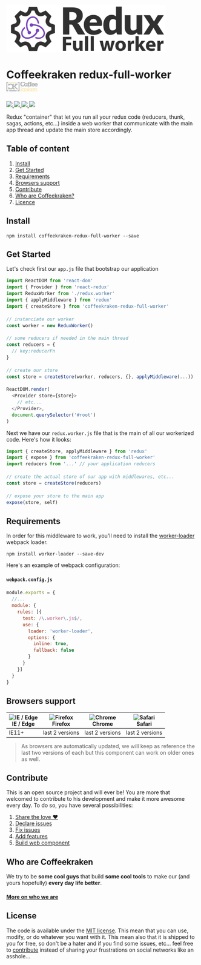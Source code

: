 <img src=".resources/redux-full-worker.jpg" height="125px" />

# Coffeekraken redux-full-worker <img src=".resources/coffeekraken-logo.jpg" height="25px" />

<p>
	<!-- <a href="https://travis-ci.org/coffeekraken/redux-full-worker">
		<img src="https://img.shields.io/travis/coffeekraken/reduxfullb-worker.svg?style=flat-square" />
	</a> -->
	<a href="https://www.npmjs.com/package/coffeekraken-reduxfullb-worker">
		<img src="https://img.shields.io/npm/v/coffeekraken-reduxfullb-worker.svg?style=flat-square" />
	</a>
	<a href="https://github.com/coffeekraken/redux-full-worker/blob/master/LICENSE.txt">
		<img src="https://img.shields.io/npm/l/coffeekraken-reduxfullb-worker.svg?style=flat-square" />
	</a>
	<!-- <a href="https://github.com/coffeekraken/redux-full-worker">
		<img src="https://img.shields.io/npm/dt/coffeekraken-reduxfullb-worker.svg?style=flat-square" />
	</a>
	<a href="https://github.com/coffeekraken/redux-full-worker">
		<img src="https://img.shields.io/github/forks/coffeekraken/reduxfullb-worker.svg?style=social&label=Fork&style=flat-square" />
	</a>
	<a href="https://github.com/coffeekraken/redux-full-worker">
		<img src="https://img.shields.io/github/stars/coffeekraken/reduxfullb-worker.svg?style=social&label=Star&style=flat-square" />
	</a> -->
	<a href="https://twitter.com/coffeekrakenio">
		<img src="https://img.shields.io/twitter/url/http/coffeekrakenio.svg?style=social&style=flat-square" />
	</a>
	<a href="http://coffeekraken.io">
		<img src="https://img.shields.io/twitter/url/http/shields.io.svg?style=flat-square&label=coffeekraken.io&colorB=f2bc2b&style=flat-square" />
	</a>
</p>

Redux "container" that let you run all your redux code (reducers, thunk, sagas, actions, etc...) inside a web worker that communicate with the main app thread and update the main store accordingly.

## Table of content

1. [Install](#readme-install)
2. [Get Started](#readme-get-started)
3. [Requirements](#readme-requirements)
4. [Browsers support](#readme-browsers-support)
5. [Contribute](#readme-contribute)
6. [Who are Coffeekraken?](#readme-who-are-coffeekraken)
7. [Licence](#readme-license)

<a id="readme-install"></a>
## Install

```
npm install coffeekraken-redux-full-worker --save
```

<a id="readme-get-started"></a>
## Get Started

Let's check first our `app.js` file that bootstrap our application

```js
import ReactDOM from 'react-dom'
import { Provider } from 'react-redux'
import ReduxWorker from './redux.worker'
import { applyMiddleware } from 'redux'
import { createStore } from 'coffeekraken-redux-full-worker'

// instanciate our worker
const worker = new ReduxWorker()

// some reducers if needed in the main thread
const reducers = {
  // key:reducerFn
}

// create our store
const store = createStore(worker, reducers, {}, applyMiddleware(...))

ReactDOM.render(
  <Provider store={store}>
    // etc...
  </Provider>,
  document.querySelector('#root')
)
```

Next we have our `redux.worker.js` file that is the main of all our workerized code. Here's how it looks:

```js
import { createStore, applyMiddleware } from 'redux'
import { expose } from 'coffeekraken-redux-full-worker'
import reducers from '...' // your application reducers

// create the actual store of our app with middlewares, etc...
const store = createStore(reducers)

// expose your store to the main app
expose(store, self)
```

<a id="readme-requirements"></a>
## Requirements

In order for this middleware to work, you'll need to install the [worker-loader](https://github.com/webpack-contrib/worker-loader) webpack loader.

```
npm install worker-loader --save-dev
```

Here's an example of webpack configuration:

#### `webpack.config.js`
```js
module.exports = {
  //...
  module: {
    rules: [{
      test: /\.worker\.js$/,
      use: {
        loader: 'worker-loader',
        options: {
          inline: true,
          fallback: false
        }
      }
    }]
  }
}
```

<a id="readme-browsers-support"></a>
## Browsers support

| <img src="https://raw.githubusercontent.com/godban/browsers-support-badges/master/src/images/edge.png" alt="IE / Edge" width="16px" height="16px" /></br>IE / Edge | <img src="https://raw.githubusercontent.com/godban/browsers-support-badges/master/src/images/firefox.png" alt="Firefox" width="16px" height="16px" /></br>Firefox | <img src="https://raw.githubusercontent.com/godban/browsers-support-badges/master/src/images/chrome.png" alt="Chrome" width="16px" height="16px" /></br>Chrome | <img src="https://raw.githubusercontent.com/godban/browsers-support-badges/master/src/images/safari.png" alt="Safari" width="16px" height="16px" /></br>Safari |
| --------- | --------- | --------- | --------- |
| IE11+ | last 2 versions| last 2 versions| last 2 versions

> As browsers are automatically updated, we will keep as reference the last two versions of each but this component can work on older ones as well.

<a id="readme-contribute"></a>
## Contribute

This is an open source project and will ever be! You are more that welcomed to contribute to his development and make it more awesome every day.
To do so, you have several possibilities:

1. [Share the love ❤️](https://github.com/Coffeekraken/coffeekraken/blob/master/contribute.md#contribute-share-the-love)
2. [Declare issues](https://github.com/Coffeekraken/coffeekraken/blob/master/contribute.md#contribute-declare-issues)
3. [Fix issues](https://github.com/Coffeekraken/coffeekraken/blob/master/contribute.md#contribute-fix-issues)
4. [Add features](https://github.com/Coffeekraken/coffeekraken/blob/master/contribute.md#contribute-add-features)
5. [Build web component](https://github.com/Coffeekraken/coffeekraken/blob/master/contribute.md#contribute-build-web-component)

<a id="readme-who-are-coffeekraken"></a>
## Who are Coffeekraken

We try to be **some cool guys** that build **some cool tools** to make our (and yours hopefully) **every day life better**.  

#### [More on who we are](https://github.com/Coffeekraken/coffeekraken/blob/master/who-are-we.md)

<a id="readme-license"></a>
## License

The code is available under the [MIT license](LICENSE.txt). This mean that you can use, modify, or do whatever you want with it. This mean also that it is shipped to you for free, so don't be a hater and if you find some issues, etc... feel free to [contribute](https://github.com/Coffeekraken/coffeekraken/blob/master/contribute.md) instead of sharing your frustrations on social networks like an asshole...
